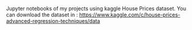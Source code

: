 Jupyter notebooks of my projects using kaggle House Prices dataset. You can download the dataset in : https://www.kaggle.com/c/house-prices-advanced-regression-techniques/data
